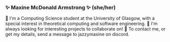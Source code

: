 ### ✨ Maxine McDonald Armstrong ✨ (she/her)

 🐛 I'm a Computing Science student at the University of Glasgow, with a special interest in theoretical computing and software engineering.
 🐛 I'm always looking for interesting projects to collaborate on!
 🐛 To contact me, or get my details, send a message to jazzymaxine on discord.
